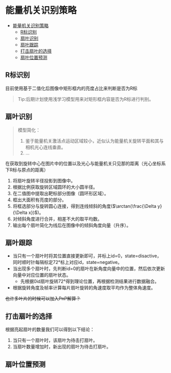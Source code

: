 # 能量机关识别策略
- [能量机关识别策略](#能量机关识别策略)
  - [R标识别](#r标识别)
  - [扇叶识别](#扇叶识别)
  - [扇叶跟踪](#扇叶跟踪)
  - [打击扇叶的选择](#打击扇叶的选择)
  - [扇叶位置预测](#扇叶位置预测)

## R标识别
目前使用基于二值化后图像中矩形框内的亮度占比来判断是否为R标

> Tip:后期计划使用浅学习模型用来对矩形框内容是否为R标进行判别。

## 扇叶识别
> 模型简化：
> 1. 鉴于能量机关激活点运动区域较小，近似认为能量机关旋转平面和其与相机光心连线垂直。
> 2. ...

在获取到旋转中心在图片中的位置以及光心与能量机关只见那的距离（光心坐标系下R标与原点的距离）
1. 将扇叶旋转半径投影到图像中。
2. 根据比例获取旋转区域圆环的大小圆半径。
3. 在二值图中提取出靶标部分图像（圆环形区域）。
4. 框出大面积有亮度的部分。
5. 将框选部分与旋转圆心连接，得到连线倾斜的角度($\arctan(\frac{\Delta y}{\Delta x})$)。
6. 对倾斜角度进行合并，相差不大的取平均数。
7. 输出每个扇叶简化为线后在图像中的倾斜角度向量（升序）。

## 扇叶跟踪
- 当只有一个扇叶时将其位置直接更新即可，并标上id=0，state=disactive，同时顺时针每隔标定72°标上对应id，state=negative。
- 当出现多个扇叶时，先判断id=0的扇叶在新角度向量中的位置，然后依次更新向量中对应位置的扇叶状态。
  - 先根据0id扇叶旋转72°得到理论位置，再根据检测结果进行数据融合。
- 根据旋转角度及帧率计算每片扇叶旋转的角速度取平均作为整体角速度。

~~也许多叶片的时候可以加入PnP解算？~~

## 打击扇叶的选择
根据亮起扇叶的数量我们可以得到以下结论：
1. 当只有一个扇叶时，该扇叶为待击打扇叶。
2. 当扇叶数量增加时，新出现的扇叶为待击打扇叶。

## 扇叶位置预测
